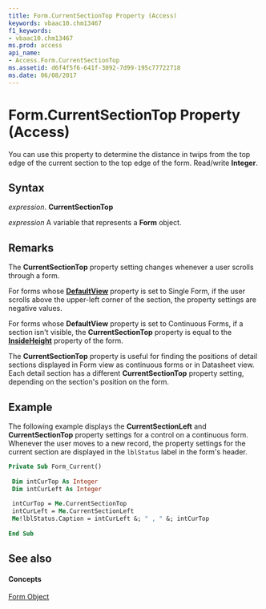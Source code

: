 ```yaml
---
title: Form.CurrentSectionTop Property (Access)
keywords: vbaac10.chm13467
f1_keywords:
- vbaac10.chm13467
ms.prod: access
api_name:
- Access.Form.CurrentSectionTop
ms.assetid: d6f4f5f6-641f-3092-7d99-195c77722718
ms.date: 06/08/2017
---
```



# Form.CurrentSectionTop Property (Access)

You can use this property to determine the distance in twips from the top edge of the current section to the top edge of the form. Read/write  **Integer**.


## Syntax

 _expression_. **CurrentSectionTop**

 _expression_ A variable that represents a **Form** object.


## Remarks

The  **CurrentSectionTop** property setting changes whenever a user scrolls through a form.

For forms whose  **[DefaultView](form-defaultview-property-access.md)** property is set to Single Form, if the user scrolls above the upper-left corner of the section, the property settings are negative values.

For forms whose  **DefaultView** property is set to Continuous Forms, if a section isn't visible, the **CurrentSectionTop** property is equal to the **[InsideHeight](form-insideheight-property-access.md)** property of the form.

The  **CurrentSectionTop** property is useful for finding the positions of detail sections displayed in Form view as continuous forms or in Datasheet view. Each detail section has a different **CurrentSectionTop** property setting, depending on the section's position on the form.


## Example

The following example displays the  **CurrentSectionLeft** and **CurrentSectionTop** property settings for a control on a continuous form. Whenever the user moves to a new record, the property settings for the current section are displayed in the `lblStatus` label in the form's header.


```vb
Private Sub Form_Current() 
 
 Dim intCurTop As Integer 
 Dim intCurLeft As Integer 
 
 intCurTop = Me.CurrentSectionTop 
 intCurLeft = Me.CurrentSectionLeft 
 Me!lblStatus.Caption = intCurLeft &; " , " &; intCurTop 
 
End Sub
```


## See also


#### Concepts


[Form Object](form-object-access.md)

